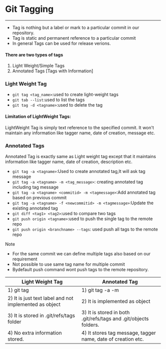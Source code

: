 # Git Tagging

---
* Tag is nothing but a label or mark to a particular commit in our repository.
* Tag is static and permanent reference to a particular commit
* In general Tags can be used for release verions.

#### There are two types of tags 
1) Light Weight/Simple Tags 
2) Annotated Tags [Tags with Information]

### Light Weight Tag
* `git tag <tag_name>`:used to create light-weight tags
* `git tab --list`:used to list the tags
* `git tag -d <tagname>`:used to delete the tag
#### Limitation of LightWeight Tags:
LightWeight Tag is simply text reference to the specified commit. It won't maintain any information like tagger name, date of creation, message etc.

### Annotated Tags
Annotated Tag is exactly same as Light weight tag except that it maintains information like tagger name, date of creation, description etc.
* `git tag -a <tagname>`:Used to create annotated tag,It will ask tag message
* `git tag -a <tagname> -m <tag_message>`: creating annotated tag including tag message 
* `git tag -a <tagname> <commitid> -m <tagmessage>`:Add annotated tag based on previous commit
* `git tag -a <tagname> -f <newcommitid> -m <tagmessage>`:Update the existing annotated tag
* `git diff <tag1> <tag2>`:used to compare two tags 
* `git push origin <tagname>`:used to push the single tag to the remote repo
* `git push origin <branchname> --tags`: used push all tags to the remote repo
>[!NOTE]
> 
> * For the same commit we can define multiple tags also based on our requirement
> * Not possible to use same tag name for multiple commit
> * Bydefault push command wont push tags to the remote repository.

| Light Weight Tag                                       | Annotated Tag                                                    |
|--------------------------------------------------------|------------------------------------------------------------------|
| 1) git tag <tagname>                                   | 1) git tag -a <tagname> -m <tagmessage>                          |
| 2) It is just text label and not implemented as object | 2) It is implemented as object                                   |
| 3) It is stored in .git/refs/tags folder               | 3) It is stored in both .git/refs/tags and .git/objects folders. |
| 4) No extra information stored.                        | 4) It stores tag message, tagger name, date of creation etc.     |